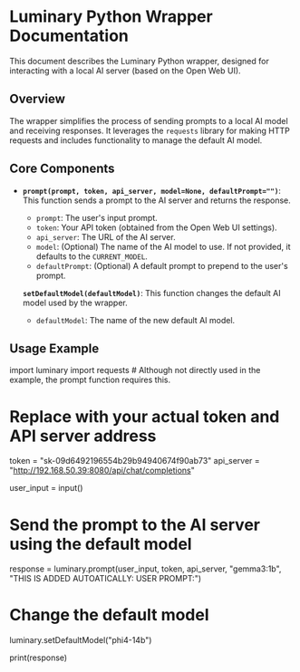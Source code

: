 # Luminary Python Wrapper Documentation

This document describes the Luminary Python wrapper, designed for interacting with a local AI server (based on the Open Web UI).

## Overview

The wrapper simplifies the process of sending prompts to a local AI model and receiving responses. It leverages the `requests` library for making HTTP requests and includes functionality to manage the default AI model.

## Core Components

*   **`prompt(prompt, token, api_server, model=None, defaultPrompt="")`**:  This function sends a prompt to the AI server and returns the response.
    *   `prompt`: The user's input prompt.
    *   `token`: Your API token (obtained from the Open Web UI settings).
    *   `api_server`: The URL of the AI server.
    *   `model`:  (Optional) The name of the AI model to use. If not provided, it defaults to the `CURRENT_MODEL`.
    *   `defaultPrompt`: (Optional) A default prompt to prepend to the user's prompt.
 
     **`setDefaultModel(defaultModel)`**: This function changes the default AI model used by the wrapper.
    *   `defaultModel`: The name of the new default AI model.

## Usage Example
import luminary
import requests  # Although not directly used in the example, the prompt function requires this.

# Replace with your actual token and API server address
token = "sk-09d6492196554b29b94940674f90ab73"
api_server = "http://192.168.50.39:8080/api/chat/completions"

user_input = input()

# Send the prompt to the AI server using the default model
response = luminary.prompt(user_input, token, api_server, "gemma3:1b", "THIS IS ADDED AUTOATICALLY: USER PROMPT:")

# Change the default model
luminary.setDefaultModel("phi4-14b")

print(response)
